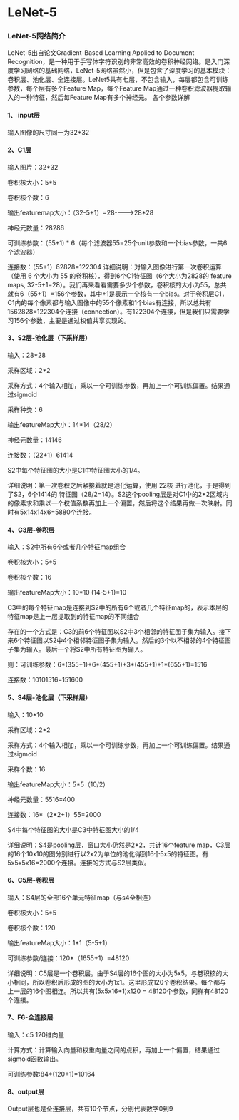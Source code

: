# LeNet-5
### LeNet-5网络简介
LeNet-5出自论文Gradient-Based Learning Applied to Document Recognition，是一种用于手写体字符识别的非常高效的卷积神经网络。是入门深度学习网络的基础网络，LeNet-5网络虽然小，但是包含了深度学习的基本模块：卷积层、池化层、全连接层。LeNet5共有七层，不包含输入，每层都包含可训练参数，每个层有多个Feature Map，每个Feature Map通过一种卷积滤波器提取输入的一种特征，然后每Feature Map有多个神经元。
各个参数详解
#### 1、 input层
输入图像的尺寸同一为32*32

#### 2、C1层
输入图片：32*32

卷积核大小：5*5

卷积核个数：6

输出featuremap大小：（32-5+1）=28---->28*28

神经元数量：28286

可训练参数：（55+1) * 6（每个滤波器55=25个unit参数和一个bias参数，一共6个滤波器）

连接数：（55+1）62828=122304
详细说明：对输入图像进行第一次卷积运算（使用 6 个大小为 55 的卷积核），得到6个C1特征图（6个大小为2828的 feature maps, 32-5+1=28）。我们再来看看需要多少个参数，卷积核的大小为55，总共就有6（55+1）=156个参数，其中+1是表示一个核有一个bias。对于卷积层C1，C1内的每个像素都与输入图像中的55个像素和1个bias有连接，所以总共有1562828=122304个连接（connection）。有122304个连接，但是我们只需要学习156个参数，主要是通过权值共享实现的。

#### 3、S2层-池化层（下采样层）
输入：28*28

采样区域：2*2

采样方式：4个输入相加，乘以一个可训练参数，再加上一个可训练偏置。结果通过sigmoid

采样种类：6

输出featureMap大小：14*14（28/2）

神经元数量：14146

连接数：（22+1）61414

S2中每个特征图的大小是C1中特征图大小的1/4。

详细说明：第一次卷积之后紧接着就是池化运算，使用 22核 进行池化，于是得到了S2，6个1414的 特征图（28/2=14）。S2这个pooling层是对C1中的2*2区域内的像素求和乘以一个权值系数再加上一个偏置，然后将这个结果再做一次映射。同时有5x14x14x6=5880个连接。

#### 4、C3层-卷积层
输入：S2中所有6个或者几个特征map组合

卷积核大小：5*5

卷积核个数：16

输出featureMap大小：10*10 (14-5+1)=10

C3中的每个特征map是连接到S2中的所有6个或者几个特征map的，表示本层的特征map是上一层提取到的特征map的不同组合

存在的一个方式是：C3的前6个特征图以S2中3个相邻的特征图子集为输入。接下来6个特征图以S2中4个相邻特征图子集为输入。然后的3个以不相邻的4个特征图子集为输入。最后一个将S2中所有特征图为输入。

则：可训练参数：6*(355+1)+6*(455+1)+3*(455+1)+1*(655+1)=1516

连接数：10101516=151600

#### 5、S4层-池化层（下采样层）
输入：10*10

采样区域：2*2

采样方式：4个输入相加，乘以一个可训练参数，再加上一个可训练偏置。结果通过sigmoid

采样个数：16

输出featureMap大小：5*5（10/2）

神经元数量：5516=400

连接数：16*（2*2+1）55=2000

S4中每个特征图的大小是C3中特征图大小的1/4

详细说明：S4是pooling层，窗口大小仍然是2*2，共计16个feature map，C3层的16个10x10的图分别进行以2x2为单位的池化得到16个5x5的特征图。有5x5x5x16=2000个连接。连接的方式与S2层类似。

#### 6、C5层-卷积层
输入：S4层的全部16个单元特征map（与s4全相连）

卷积核大小：5*5

卷积核个数：120

输出featureMap大小：1*1（5-5+1）

可训练参数/连接：120*（1655+1）=48120

详细说明：C5层是一个卷积层。由于S4层的16个图的大小为5x5，与卷积核的大小相同，所以卷积后形成的图的大小为1x1。这里形成120个卷积结果。每个都与上一层的16个图相连。所以共有(5x5x16+1)x120 = 48120个参数，同样有48120个连接。

#### 7、F6-全连接层
输入：c5 120维向量

计算方式：计算输入向量和权重向量之间的点积，再加上一个偏置，结果通过sigmoid函数输出。

可训练参数:84*(120+1)=10164

#### 8、output层
Output层也是全连接层，共有10个节点，分别代表数字0到9

